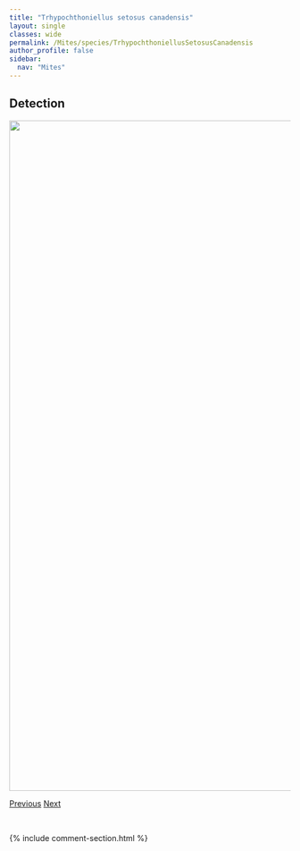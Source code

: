 ```yaml
---
title: "Trhypochthoniellus setosus canadensis"
layout: single
classes: wide
permalink: /Mites/species/TrhypochthoniellusSetosusCanadensis
author_profile: false
sidebar:
  nav: "Mites"
---
```


<h2>Detection</h2>

<a href="https://drive.google.com/uc?export=view&id=1rSZdIsmQtYB6ZxtGxxYU98GLaVPeM9JY">
<img src="https://drive.google.com/uc?export=view&id=1rSZdIsmQtYB6ZxtGxxYU98GLaVPeM9JY" height = "1200" width = "800">
</a>


<a href="/DevelopmentWebsite/Mites/species/TenulialaSp1DEW" class="pagination--pager" title="Tenuliala sp. 1 DEW">Previous</a> <a href="/DevelopmentWebsite/Mites/species/TrhypochthoniusCladonicola" class="pagination--pager" title="Trhypochthonius cladonicola">Next</a>

<p>&nbsp;</p>

{% include comment-section.html %}
